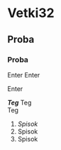 
# Vetki32
 
## Proba
### Proba

Enter Enter

Enter

***Teg*** Teg <br/> Teg

1. _Spisok_
2. Spisok
3. Spisok


